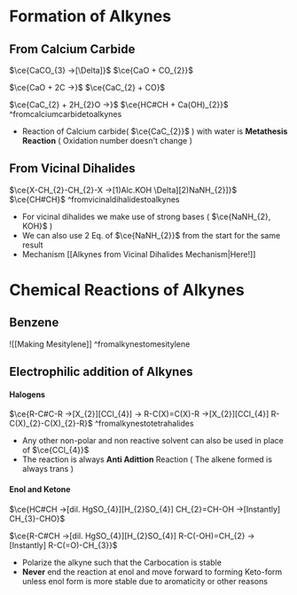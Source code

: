 # Formation of Alkynes

## From Calcium Carbide

$\ce{CaCO_{3} ->[\Delta]}$<!----> $\ce{CaO + CO_{2}}$
<!--SR:!2025-02-05,3,250-->

$\ce{CaO + 2C ->}$<!----> $\ce{CaC_{2} + CO}$
<!--SR:!2025-02-03,1,230-->

$\ce{CaC_{2} + 2H_{2}O ->}$ <!---->$\ce{HC#CH + Ca(OH)_{2}}$ ^fromcalciumcarbidetoalkynes
<!--SR:!2025-02-05,3,250-->

- Reaction of Calcium carbide( $\ce{CaC_{2}}$ ) with water is **Metathesis Reaction** ( Oxidation number doesn't change )

## From Vicinal Dihalides
$\ce{X-CH_{2}-CH_{2}-X ->[1)Alc.KOH \Delta][2)NaNH_{2}]}$<!----> $\ce{CH#CH}$ ^fromvicinaldihalidestoalkynes
<!--SR:!2025-02-06,4,270-->
- For vicinal dihalides we make use of strong bases ( $\ce{NaNH_{2}, KOH}$ ) 
- We can also use 2 Eq. of $\ce{NaNH_{2}}$ from the start for the same result
- Mechanism [[Alkynes from Vicinal Dihalides Mechanism|Here!]]
# Chemical Reactions of Alkynes

## Benzene
![[Making Mesitylene]] ^fromalkynestomesitylene
## Electrophilic addition of Alkynes

#### Halogens

$\ce{R-C#C-R ->[X_{2}][CCl_{4}] -> R-C(X)=C(X)-R ->[X_{2}][CCl_{4}] R-C(X)_{2}-C(X)_{2}-R}$ ^fromalkynestotetrahalides

- Any other non-polar and non reactive solvent can also be used in place of $\ce{CCl_{4}}$ 
- The reaction is always **Anti Adittion** Reaction ( The alkene formed is always trans )

#### Enol and Ketone

$\ce{HC#CH ->[dil. HgSO_{4}][H_{2}SO_{4}] CH_{2}=CH-OH ->[Instantly] CH_{3}-CHO}$

$\ce{R-C#CH ->[dil. HgSO_{4}][H_{2}SO_{4}] R-C(-OH)=CH_{2} ->[Instantly] R-C(=O)-CH_{3}}$

- Polarize the alkyne such that the Carbocation is stable
- **Never** end the reaction at enol and move forward to forming Keto-form unless enol form is more stable due to aromaticity or other reasons
